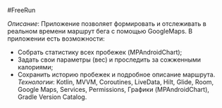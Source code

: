 #FreeRun

*Описание*: Приложение позволяет формировать и отслеживать в реальном времени маршрут бега с помощью GoogleMaps. В приложении есть возможности:
- Cобрать статистику всех пробежек (MPAndroidChart);
- Задать свои параметры (вес) и проследить за сожженными калориями;
- Сохранить историю пробежек и подробное описание маршрута.
*Технологии*: Kotlin, MVVM, Coroutines, LiveData, Hilt, Glide, Room, Google Maps, Services, Permissions, Графики (MPAndroidChart), Gradle Version Catalog.
